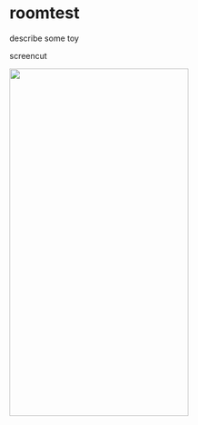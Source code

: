 # roomtest
describe some toy

screencut

<img src="https://imgur.com/Ps7ay4h.png" width="315" height="612">
